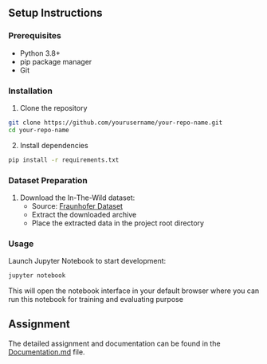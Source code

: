 ## Setup Instructions

### Prerequisites
- Python 3.8+
- pip package manager
- Git

### Installation

1. Clone the repository
```bash
git clone https://github.com/yourusername/your-repo-name.git
cd your-repo-name
```

2. Install dependencies
```bash
pip install -r requirements.txt
```

### Dataset Preparation

1. Download the In-The-Wild dataset:
   - Source: [Fraunhofer Dataset](https://owncloud.fraunhofer.de/index.php/s/JZgXh0JEAF0elxa)
   - Extract the downloaded archive
   - Place the extracted data in the project root directory

### Usage

Launch Jupyter Notebook to start development:
```bash
jupyter notebook
```

This will open the notebook interface in your default browser where you can run this notebook for training and evaluating purpose

## Assignment

The detailed assignment and documentation can be found in the [Documentation.md](./Documentation.md) file.
